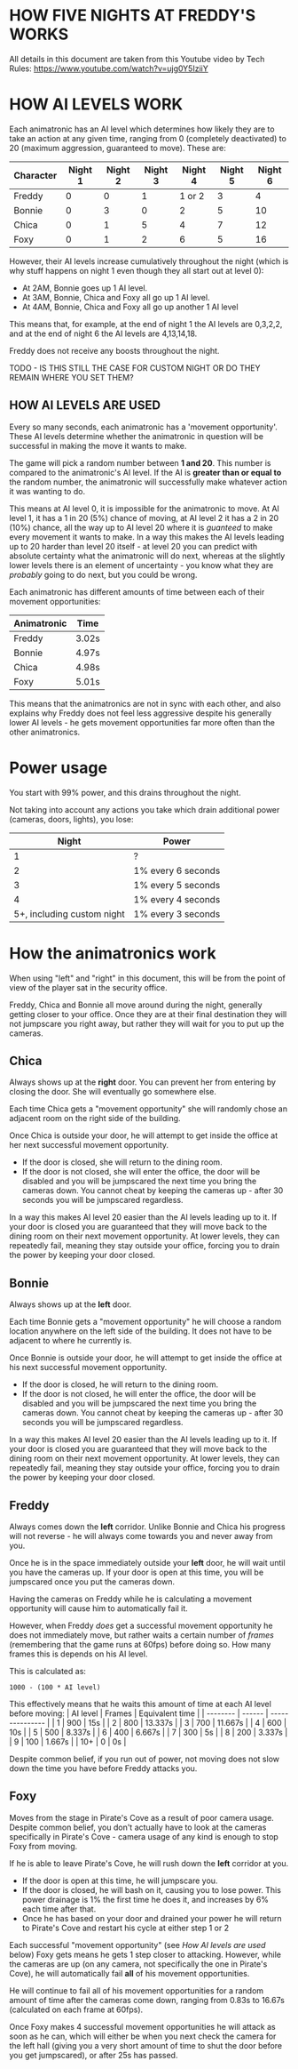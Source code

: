 # HOW FIVE NIGHTS AT FREDDY'S WORKS

All details in this document are taken from this Youtube video by Tech Rules: https://www.youtube.com/watch?v=ujg0Y5IziiY

# HOW AI LEVELS WORK

Each animatronic has an AI level which determines how likely they are to take an action at any given time, ranging from 0 (completely deactivated) to 20 (maximum aggression, guaranteed to move). These are:


| Character   | Night 1 | Night 2 | Night 3 | Night 4 | Night 5 | Night 6 | 
| ----------- | ------- | ------- | ------- | ------- | ------- | ------- |
| Freddy      | 0       | 0       | 1       | 1 or 2  | 3       | 4       |
| Bonnie      | 0       | 3       | 0       | 2       | 5       | 10      |
| Chica       | 0       | 1       | 5       | 4       | 7       | 12      |
| Foxy        | 0       | 1       | 2       | 6       | 5       | 16      |


However, their AI levels increase cumulatively throughout the night (which is why stuff happens on night 1 even though they all start out at level 0):
* At 2AM, Bonnie goes up 1 AI level.
* At 3AM, Bonnie, Chica and Foxy all go up 1 AI level.
* At 4AM, Bonnie, Chica and Foxy all go up another 1 AI level

This means that, for example, at the end of night 1 the AI levels are 0,3,2,2, and at the end of night 6 the AI levels are 4,13,14,18.

Freddy does not receive any boosts throughout the night.

TODO - IS THIS STILL THE CASE FOR CUSTOM NIGHT OR DO THEY REMAIN WHERE YOU SET THEM?

## HOW AI LEVELS ARE USED

Every so many seconds, each animatronic has a 'movement opportunity'. These AI levels determine whether the animatronic in question will be successful in making the move it wants to make.

The game will pick a random number between **1 and 20**. This number is compared to the animatronic's AI level. If the AI is **greater than or equal to** the random number, the animatronic will successfully make whatever action it was wanting to do.

This means at AI level 0, it is impossible for the animatronic to move. At AI level 1, it has a 1 in 20 (5%) chance of moving, at AI level 2 it has a 2 in 20 (10%) chance, all the way up to AI level 20 where it is *guanteed* to make every movement it wants to make. In a way this makes the AI levels leading up to 20 harder than level 20 itself - at level 20 you can predict with absolute certainty what the animatronic will do next, whereas at the slightly lower levels there is an element of uncertainty - you know what they are *probably* going to do next, but you could be wrong.

Each animatronic has different amounts of time between each of their movement opportunities:

| Animatronic | Time  |
| ----------- | ----  |
| Freddy      | 3.02s |
| Bonnie      | 4.97s |
| Chica       | 4.98s |
| Foxy        | 5.01s |

This means that the animatronics are not in sync with each other, and also explains why Freddy does not feel less aggressive despite his generally lower AI levels - he gets movement opportunities far more often than the other animatronics.


# Power usage

You start with 99% power, and this drains throughout the night.

Not taking into account any actions you take which drain additional power (cameras, doors, lights), you lose:

| Night | Power |
| ----  | ----- |
| 1 | ? |
| 2 | 1% every 6 seconds |
| 3 | 1% every 5 seconds |
| 4 | 1% every 4 seconds |
| 5+, including custom night | 1% every 3 seconds |


# How the animatronics work

When using "left" and "right" in this document, this will be from the point of view of the player sat in the security office.

Freddy, Chica and Bonnie all move around during the night, generally getting closer to your office. Once they are at their final destination they will not jumpscare you right away, but rather they will wait for you to put up the cameras.


## Chica
Always shows up at the **right** door. You can prevent her from entering by closing the door. She will eventually go somewhere else.

Each time Chica gets a "movement opportunity" she will randomly chose an adjacent room on the right side of the building.

Once Chica is outside your door, he will attempt to get inside the office at her next successful movement opportunity.
* If the door is closed, she will return to the dining room.
* If the door is not closed, she will enter the office, the door will be disabled and you will be jumpscared the next time you bring the cameras down. You cannot cheat by keeping the cameras up - after 30 seconds you will be jumpscared regardless.

In a way this makes AI level 20 easier than the AI levels leading up to it. If your door is closed you are guaranteed that they will move back to the dining room on their next movement opportunity. At lower levels, they can repeatedly fail, meaning they stay outside your office, forcing you to drain the power by keeping your door closed.



## Bonnie
Always shows up at the **left** door. 

Each time Bonnie gets a "movement opportunity" he will choose a random location anywhere on the left side of the building. It does not have to be adjacent to where he currently is.

Once Bonnie is outside your door, he will attempt to get inside the office at his next successful movement opportunity.
* If the door is closed, he will return to the dining room.
* If the door is not closed, he will enter the office, the door will be disabled and you will be jumpscared the next time you bring the cameras down. You cannot cheat by keeping the cameras up - after 30 seconds you will be jumpscared regardless.

In a way this makes AI level 20 easier than the AI levels leading up to it. If your door is closed you are guaranteed that they will move back to the dining room on their next movement opportunity. At lower levels, they can repeatedly fail, meaning they stay outside your office, forcing you to drain the power by keeping your door closed.


## Freddy
Always comes down the **left** corridor. Unlike Bonnie and Chica his progress will not reverse - he will always come towards you and never away from you.

Once he is in the space immediately outside your **left** door, he will wait until you have the cameras up. If your door is open at this time, you will be jumpscared once you put the cameras down.

Having the cameras on Freddy while he is calculating a movement opportunity will cause him to automatically fail it.

However, when Freddy *does* get a successful movement opportunity he does not immediately move, but rather waits a certain number of *frames* (remembering that the game runs at 60fps) before doing so. How many frames this is depends on his AI level.

This is calculated as:
~~~~
1000 - (100 * AI level)
~~~~

This effectively means that he waits this amount of time at each AI level before moving:
| AI level | Frames | Equivalent time |
| -------- | ------ | --------------- |
| 1  |  900  | 15s |
| 2  |  800  | 13.337s |
| 3  |  700  | 11.667s |
| 4  |  600  | 10s |
| 5  |  500  | 8.337s |
| 6  |  400  | 6.667s |
| 7  |  300  | 5s |
| 8  |  200  | 3.337s |
| 9  |  100  | 1.667s |
| 10+  |  0  | 0s |

Despite common belief, if you run out of power, not moving does not slow down the time you have before Freddy attacks you.


## Foxy
Moves from the stage in Pirate's Cove as a result of poor camera usage. Despite common belief, you don't actually have to look at the cameras specifically in Pirate's Cove - camera usage of any kind is enough to stop Foxy from moving.

If he is able to leave Pirate's Cove, he will rush down the **left** corridor at you.
* If the door is open at this time, he will jumpscare you.
* If the door is closed, he will bash on it, causing you to lose power. This power drainage is 1% the first time he does it, and increases by 6% each time after that.
* Once he has based on your door and drained your power he will return to Pirate's Cove and restart his cycle at either step 1 or 2

Each successful "movement opportunity" (see *How AI levels are used* below) Foxy gets means he gets 1 step closer to attacking. However, while the cameras are up (on any camera, not specifically the one in Pirate's Cove), he will automatically fail **all** of his movement opportunities.

He will continue to fail all of his movement opportunities for a random amount of time after the cameras come down, ranging from 0.83s to 16.67s (calculated on each frame at 60fps).

Once Foxy makes 4 successful movement opportunities he will attack as soon as he can, which will either be when you next check the camera for the left hall (giving you a very short amount of time to shut the door before you get jumpscared), or after 25s has passed.
